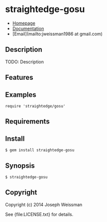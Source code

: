 # straightedge-gosu

* [Homepage](https://rubygems.org/gems/straightedge-gosu)
* [Documentation](http://rubydoc.info/gems/straightedge-gosu/frames)
* [Email](mailto:jweissman1986 at gmail.com)

## Description

TODO: Description

## Features

## Examples

    require 'straightedge/gosu'

## Requirements

## Install

    $ gem install straightedge-gosu

## Synopsis

    $ straightedge-gosu

## Copyright

Copyright (c) 2014 Joseph Weissman

See {file:LICENSE.txt} for details.
